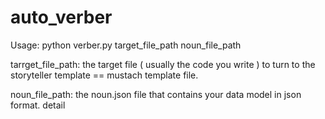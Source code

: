 # auto_verber

Usage: python verber.py target_file_path noun_file_path


tarrget_file_path:
the target file ( usually the code you write ) to turn to the storyteller template == mustach template file.

noun_file_path:
the noun.json file that contains your data model in json format. detail
